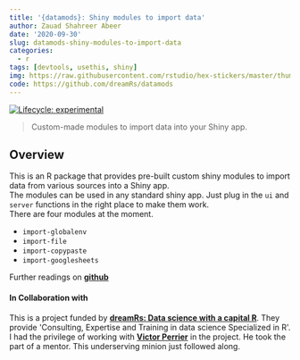 ```yaml
---
title: '{datamods}: Shiny modules to import data'
author: Zauad Shahreer Abeer
date: '2020-09-30'
slug: datamods-shiny-modules-to-import-data
categories:
  - r
tags: [devtools, usethis, shiny]
img: https://raw.githubusercontent.com/rstudio/hex-stickers/master/thumbs/usethis.png
code: https://github.com/dreamRs/datamods
---
```


<!-- badges: start -->
[![Lifecycle: experimental](https://img.shields.io/badge/lifecycle-experimental-orange.svg)](https://www.tidyverse.org/lifecycle/#experimental)
<!-- badges: end -->

> Custom-made modules to import data into your Shiny app.




## Overview

This is an R package that provides pre-built custom shiny modules to import data from various sources
into a Shiny app.  
The modules can be used in any standard shiny app. Just plug in the `ui` and `server`
functions in the right place to make them work.  
There are four modules at the moment.  

* `import-globalenv`
* `import-file`
* `import-copypaste`  
* `import-googlesheets`  

Further readings on <a href = "https://www.dreamrs.fr/" class = "a-body" style="font-weight: bold;">github</a>  




#### In Collaboration with  

This is a project funded by  <a href = "https://www.dreamrs.fr/" class = "a-body" style="font-weight:bold;">dreamRs: Data science with a capital R</a>. They provide 'Consulting, Expertise and Training in data science
Specialized in R'.  
I had the privilege of working with <a href = "https://twitter.com/_pvictorr?lang=en" class = "a-body" style="font-weight:bold">Victor Perrier</a> in the project. He took the part of
a mentor. This underserving minion just followed along.  


